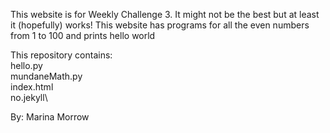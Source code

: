 This website is for Weekly Challenge 3. It might not be the best but at least it (hopefully) works!
This website has programs for all the even numbers from 1 to 100 and prints hello world

This repository contains:\
hello.py\
mundaneMath.py\
index.html\
no.jekyll\


By: Marina Morrow
